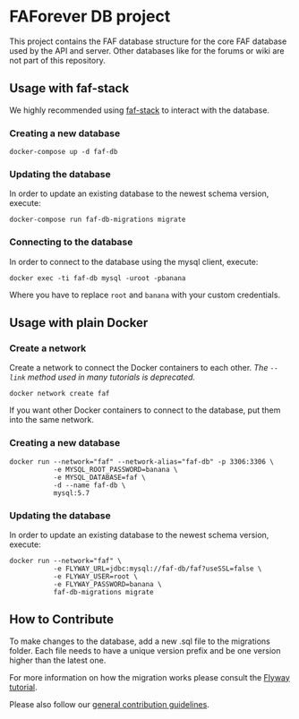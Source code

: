 # FAForever DB project

This project contains the FAF database structure for the core FAF database used by the API and server. Other databases like for the forums or wiki are not part of this repository.

## Usage with faf-stack
We highly recommended using [faf-stack](https://github.com/FAForever/faf-stack) to interact with the database.

### Creating a new database
    docker-compose up -d faf-db

### Updating the database
In order to update an existing database to the newest schema version, execute:

    docker-compose run faf-db-migrations migrate

### Connecting to the database
In order to connect to the database using the mysql client, execute:

    docker exec -ti faf-db mysql -uroot -pbanana

Where you have to replace `root` and `banana` with your custom credentials.


## Usage with plain Docker

### Create a network
Create a network to connect the Docker containers to each other. _The `--link` method used in many tutorials is deprecated._

    docker network create faf

If you want other Docker containers to connect to the database, put them into the same network.

### Creating a new database
    docker run --network="faf" --network-alias="faf-db" -p 3306:3306 \
               -e MYSQL_ROOT_PASSWORD=banana \
               -e MYSQL_DATABASE=faf \
               -d --name faf-db \
               mysql:5.7

### Updating the database
In order to update an existing database to the newest schema version, execute:

    docker run --network="faf" \
               -e FLYWAY_URL=jdbc:mysql://faf-db/faf?useSSL=false \
               -e FLYWAY_USER=root \
               -e FLYWAY_PASSWORD=banana \
               faf-db-migrations migrate

## How to Contribute

To make changes to the database, add a new .sql file to the migrations folder. Each file needs to have a unique version prefix and be one version higher than the latest one.

For more information on how the migration works please consult the [Flyway tutorial](https://flywaydb.org/getstarted/how).

Please also follow our [general contribution guidelines](https://github.com/FAForever/db/wiki/How-to-Contribute).
